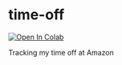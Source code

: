 # time-off
[![Open In Colab](https://colab.research.google.com/assets/colab-badge.svg)](https://colab.research.google.com/github/shepherdjerred/time-off)

Tracking my time off at Amazon
